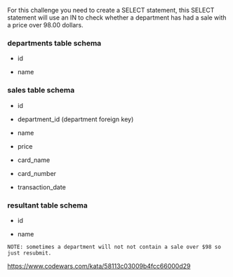 For this challenge you need to create a SELECT statement, this SELECT statement will use an IN to check whether a department has had a sale with a price over 98.00 dollars.

### departments table schema

- id

- name

### sales table schema

- id

- department_id (department foreign key)

- name

- price

- card_name

- card_number

- transaction_date

### resultant table schema

- id

- name

```
NOTE: sometimes a department will not not contain a sale over $98 so just resubmit.
```

https://www.codewars.com/kata/58113c03009b4fcc66000d29
